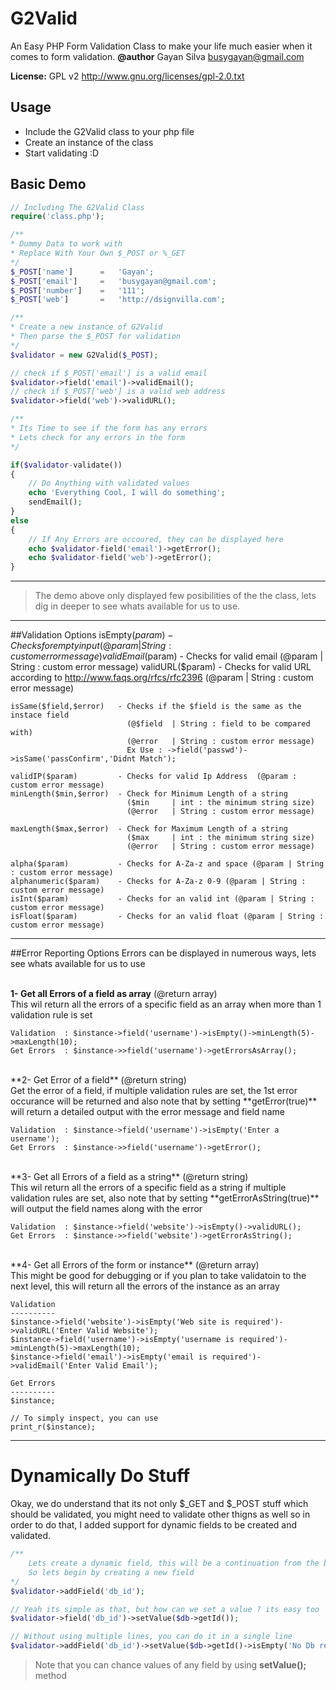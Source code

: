 G2Valid
=======

An Easy PHP Form Validation Class to make your life much easier when it comes to form validation.
**@author**  Gayan Silva  busygayan@gmail.com

**License:**
GPL v2 http://www.gnu.org/licenses/gpl-2.0.txt

## Usage

* Include the G2Valid class to your php file
* Create an instance of the class
* Start validating :D

Basic Demo
--------------

```php
// Including The G2Valid Class
require('class.php');

/**
* Dummy Data to work with
* Replace With Your Own $_POST or %_GET 
*/
$_POST['name']      =   'Gayan';
$_POST['email']     =   'busygayan@gmail.com';
$_POST['number']    =   '111';
$_POST['web']       =   'http://dsignvilla.com';

/**
* Create a new instance of G2Valid
* Then parse the $_POST for validation
*/
$validator = new G2Valid($_POST);

// check if $_POST['email'] is a valid email
$validator->field('email')->validEmail();
// check if $_POST['web'] is a valid web address
$validator->field('web')->validURL();

/**
* Its Time to see if the form has any errors
* Lets check for any errors in the form
*/

if($validator-validate())
{
    // Do Anything with validated values 
    echo 'Everything Cool, I will do something';
    sendEmail();
}
else
{
    // If Any Errors are occoured, they can be displayed here
    echo $validator-field('email')->getError();
    echo $validator-field('web')->getError();
}
```

--------------

> The demo above only displayed few posibilities of the the class, lets dig in deeper to see whats available for us to use.

--------------

##Validation Options
    isEmpty($param)        - Checks for empty input (@param | String : custom error message)
    validEmail($param)      - Checks for valid email (@param | String : custom error message)
    validURL($param)        - Checks for valid URL according to http://www.faqs.org/rfcs/rfc2396 
                              (@param | String : custom error message)
                              
    isSame($field,$error)   - Checks if the $field is the same as the instace field
                              (@$field  | String : field to be compared with)
                              (@error   | String : custom error message)
                              Ex Use : ->field('passwd')->isSame('passConfirm','Didnt Match');
                             
    validIP($param)         - Checks for valid Ip Address  (@param : custom error message)
    minLength($min,$error)  - Check for Minimum Length of a string
                              ($min     | int : the minimum string size)
                              (@error   | String : custom error message)
                              
    maxLength($max,$error)  - Check for Maximum Length of a string
                              ($max     | int : the minimum string size)
                              (@error   | String : custom error message)
    
    alpha($param)           - Checks for A-Za-z and space (@param | String : custom error message)
    alphanumeric($param)    - Checks for A-Za-z 0-9 (@param | String : custom error message)
    isInt($param)           - Checks for an valid int (@param | String : custom error message)
    isFloat($param)         - Checks for an valid float (@param | String : custom error message)
    
--------------

##Error Reporting Options
Errors can be displayed in numerous ways, lets see whats available for us to use
<br/><br/>

**1- Get all Errors of a field as array** (@return array)<br/>
This wil return all the errors of a specific field as an array when more than 1 validation rule is set

    Validation  : $instance->field('username')->isEmpty()->minLength(5)->maxLength(10);
    Get Errors  : $instance->>field('username')->getErrorsAsArray();
<br/>
**2- Get Error of a field** (@return string)<br/>
Get the error of a field, if multiple validation rules are set, the 1st error occurance will be returned and also note that by setting **getError(true)** will return a detailed output with the error message and field name

    Validation  : $instance->field('username')->isEmpty('Enter a username');
    Get Errors  : $instance->>field('username')->getError();
<br/>
**3- Get all Errors of a field as a string** (@return string)<br/>
This wil return all the errors of a specific field as a string if multiple validation rules are set, also note that by setting **getErrorAsString(true)** will output the field names along with the error

    Validation  : $instance->field('website')->isEmpty()->validURL();
    Get Errors  : $instance->>field('website')->getErrorAsString();
<br/>
**4- Get all Errors of the form or instance** (@return array)<br/>
This might be good for debugging or if you plan to take validatoin to the next level, this will return all the errors of the instance as an array

    Validation
    ----------
    $instance->field('website')->isEmpty('Web site is required')->validURL('Enter Valid Website');
    $instance->field('username')->isEmpty('username is required')->minLength(5)->maxLength(10);
    $instance->field('email')->isEmpty('email is required')->validEmail('Enter Valid Email');
    
    Get Errors
    ----------
    $instance;
    
    // To simply inspect, you can use
    print_r($instance);

--------------

Dynamically Do Stuff
=======
 Okay, we do understand that its not only $_GET and $_POST stuff which should be validated, you might need to validate other thigns as well so in order to do that, I added support for dynamic fields to be created and validated.


```php
/** 
    Lets create a dynamic field, this will be a continuation from the basic demo
    So lets begin by creating a new field
*/
$validator->addField('db_id');

// Yeah its simple as that, but how can we set a value ? its easy too
$validator->field('db_id')->setValue($db->getId());

// Without using multiple lines, you can do it in a single line
$validator->addField('db_id')->setValue($db->getId()->isEmpty('No Db record')->isInt('Invalid id');
```
> Note that you can chance values of any field by using **setValue();** method
